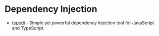 # Dependency Injection

- [typedi](https://github.com/typestack/typedi) - Simple yet powerful dependency injection tool for JavaScript and TypeScript.
